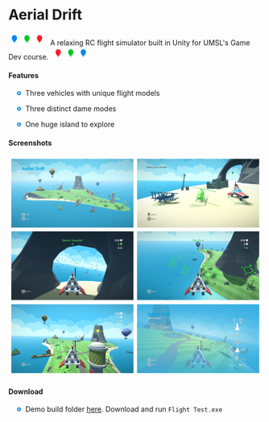 # Aerial Drift
![Balloon](Readme/balloonblue.png)![Balloon](Readme/balloongreen.png)![Balloon](Readme/balloonred.png)&nbsp; A relaxing RC flight simulator built in Unity for UMSL's Game Dev course. &nbsp;![Balloon](Readme/balloonred.png)![Balloon](Readme/balloongreen.png)![Balloon](Readme/balloonblue.png)


#### Features
&nbsp;&nbsp;&nbsp;&nbsp;![Bullet](Readme/bullet.png)&nbsp; Three vehicles with unique flight models

&nbsp;&nbsp;&nbsp;&nbsp;![Bullet](Readme/bullet.png)&nbsp; Three distinct dame modes

&nbsp;&nbsp;&nbsp;&nbsp;![Bullet](Readme/bullet.png)&nbsp; One huge island to explore


#### Screenshots
![Screenshots](Readme/screens.png)


#### Download
&nbsp;&nbsp;&nbsp;&nbsp;![Bullet](Readme/bullet.png)&nbsp; Demo build folder [here](https://github.com/Xephorium/GameDevFinalProject/tree/master/Reference%20Projects/Flight%20Test/Build). Download and run `Flight Test.exe`
